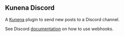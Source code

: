 Kunena Discord
--------------

A [Kunena](https://www.kunena.org/) plugin to send new posts to a Discord channel.

See Discord [documentation](https://support.discordapp.com/hc/en-us/articles/228383668-Intro-to-Webhooks) on how to use webhooks.